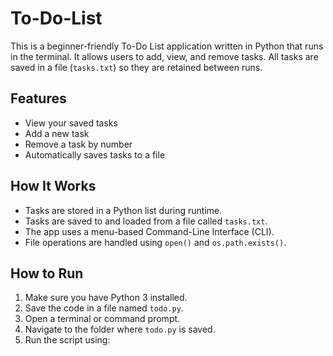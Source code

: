 # To-Do-List

This is a beginner-friendly To-Do List application written in Python that runs in the terminal. It allows users to add, view, and remove tasks. All tasks are saved in a file (`tasks.txt`) so they are retained between runs.

## Features

- View your saved tasks
- Add a new task
- Remove a task by number
- Automatically saves tasks to a file

## How It Works

- Tasks are stored in a Python list during runtime.
- Tasks are saved to and loaded from a file called `tasks.txt`.
- The app uses a menu-based Command-Line Interface (CLI).
- File operations are handled using `open()` and `os.path.exists()`.

## How to Run

1. Make sure you have Python 3 installed.
2. Save the code in a file named `todo.py`.
3. Open a terminal or command prompt.
4. Navigate to the folder where `todo.py` is saved.
5. Run the script using:


